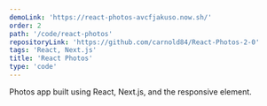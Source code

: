 ```yaml
---
demoLink: 'https://react-photos-avcfjakuso.now.sh/'
order: 2
path: '/code/react-photos'
repositoryLink: 'https://github.com/carnold84/React-Photos-2-0'
tags: 'React, Next.js'
title: 'React Photos'
type: 'code'
---
```


Photos app built using React, Next.js, and the responsive <picture> element.
